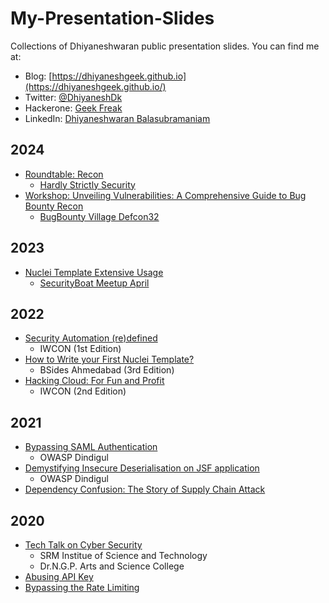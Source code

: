 # My-Presentation-Slides
Collections of Dhiyaneshwaran public presentation slides. You can find me at:
* Blog: [https://dhiyaneshgeek.github.io](https://dhiyaneshgeek.github.io/)
* Twitter: [@DhiyaneshDk](https://twitter.com/DhiyaneshDK)
* Hackerone: [Geek Freak](https://hackerone.com/geekfreak)
* LinkedIn: [Dhiyaneshwaran Balasubramaniam](https://www.linkedin.com/in/dhiyaneshwaran-balasubramaniam-27947a131/)

## 2024
* [Roundtable: Recon](slides/Recon.pdf)
    * [Hardly Strictly Security](https://hardlystrictlysecurity.io/schedule)
* [Workshop: Unveiling Vulnerabilities: A Comprehensive Guide to Bug Bounty Recon](https://docs.google.com/presentation/d/1gaBwSdjiA4Vj38GKxMS8Eoz2KgxwVfx6ae0iuCSN1rs/pub?start=false&loop=false&delayms=3000)
    * [BugBounty Village Defcon32](https://www.bugbountydefcon.com/presentations)

## 2023
* [Nuclei Template Extensive Usage](slides/Nuclei-Template-Extensive-Usage.pdf)
    * [SecurityBoat Meetup April](https://securityboat.in/events/sb-meetups-april-2023/)

## 2022
* [Security Automation (re)defined](slides/Security-Automation-(re)defined.pdf)
    * IWCON (1st Edition)
* [How to Write your First Nuclei Template?](slides/How-to-write-your-First-Nuclei-Template.pdf)
    * BSides Ahmedabad (3rd Edition)
* [Hacking Cloud: For Fun and Profit](slides/Hacking-Cloud-For-Fun-and-Profit.pdf)
    * IWCON (2nd Edition)

## 2021
* [Bypassing SAML Authentication](slides/Bypassing-SAML-Authentication.pdf)
    * OWASP Dindigul
* [Demystifying Insecure Deserialisation on JSF application](slides/)
    * OWASP Dindigul
* [Dependency Confusion: The Story of Supply Chain Attack](slides/Dependency-Confusion.pdf)

## 2020
* [Tech Talk on Cyber Security](slides/Tech-Talk-on-Cyber-Security.pdf)
    * SRM Institue of Science and Technology
    * Dr.N.G.P. Arts and Science College
* [Abusing API Key](slides/Abusing-API-Key.pdf)
* [Bypassing the Rate Limiting](slides/Bypassing-the-Rate-Limiting.pdf)
